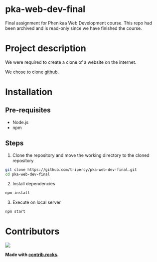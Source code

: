 # pka-web-dev-final
Final assignment for Phenikaa Web Development course.
This repo had been archived and is read-only since we have finished the course.

# Project description

We were required to create a clone of a website on the internet. 

We chose to clone [github](github.com).

# Installation

## Pre-requisites

- Node.js
- npm

## Steps

1. Clone the repository and move the working directory to the cloned repository
```bash
git clone https://github.com/tripercy/pka-web-dev-final.git
cd pka-web-dev-final
```

2. Install dependencies
```bash
npm install
```

3. Execute on local server
```bash
npm start
```

# Contributors
<a href="https://github.com/tripercy/pka-web-dev-final/graphs/contributors">
  <img src="https://contrib.rocks/image?repo=tripercy/pka-web-dev-final" />
</a>

__Made with [contrib.rocks](https://contrib.rocks).__
